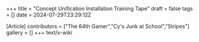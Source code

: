 +++
title = "Concept Unification Installation Training Tape"
draft = false
tags = []
date = 2024-07-29T23:29:12Z

[Article]
contributors = ["The 64th Gamer","Cy's Junk at School","Stripes"]
gallery = []
+++
text/x-wiki